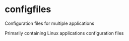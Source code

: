 configfiles
===========

Configuration files for multiple applications 

Primarily containing Linux applications configuration files
